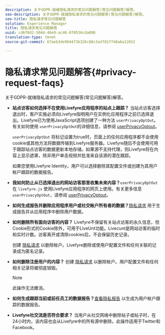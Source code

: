 ```yaml
---
description: 关于GDPR-就绪隐私请求的常见问题解答(常见问题解答)解答。
seo-description: 关于GDPR-就绪隐私请求的常见问题解答(常见问题解答)解答。
seo-title: 隐私请求常见问题解答
solution: Experience Manager
title: 隐私请求常见问题解答
uuid: cd6f0d2-504d-46e9-ac46-070536cda086
translation-type: tm+mt
source-git-commit: 67aeb3de964473b326c88c3a3f81ff48a6a12652

---
```



# 隐私请求常见问题解答{#privacy-request-faqs}

关于GDPR-就绪隐私请求的常见问题解答(常见问题解答)解答。

* **站点访客如何选择不在使用Livefyre应用程序的站点上跟踪？** 当站点访客选择退出时，客户实施必须向Livefyre指明用户在实例化应用程序之前已选择退出。Livefyre已为使用JavaScript选项创建了一种方法 `userPrivacyOptOut`。有关如何使用 `userPrivacyOptOut`的详细信息，请参阅 [userPrivacyOptout](/help/using/c-settings-other/c-gdpr-compliance/c-userprivacyoptout.md)。

   `userPrivacyOptOut` 将标记设置为true时，页面上的任何应用程序都不会使用cookie或其他方法将数据传输到Livefyre服务器。Livefyre随后不会使用可用于跟踪站点访客的数据更新本地存储。如果源不支持代理，则Livefyre将在内容上显示遮罩，除非用户单击视频并批准来自该源的潜在跟踪。

   如果您使用Livefyre Identity，用户可以选择删除其配置文件或创建为其用户帐户跟踪的数据报告。

* **我如何防止从已选择退出的网站访客那里收集未来内容？**`userPrivacyOptOut` 在 `livefyre.js` 使用Livefyre应用程序的网页上使用。有关更多信息 `userPrivacyOptOut`，请参阅 [userPrivacyOptout](/help/using/c-settings-other/c-gdpr-compliance/c-userprivacyoptout.md)。

* **如何生成报告并删除应用程序用户或社交帐户所有者的数据？**[隐私请求](../../c-settings-other/c-gdpr-compliance/c-privacy-requests.md#c_privacy_requests) 用于生成报告并从应用程序中删除用户数据。

* **如何删除所有面向访客的内容？** Livefyre不保留有关站点访客的永久信息，但Cookie形式的Cookie除外，可用于LiveUnt功能。Livecunt是网站访客的临时和实时计数。访客离开或清除cookies后，不会保留历史记录。

   创建 [隐私请求](../../c-settings-other/c-gdpr-compliance/c-privacy-requests.md#c_privacy_requests) 以删除帐户。Livefyre删除或使用户配置文件和任何关联的记录成为匿名记录。

* **如何删除注册用户的内容？** 创建 [隐私请求](../../c-settings-other/c-gdpr-compliance/c-privacy-requests.md#c_privacy_requests) 以删除帐户。用户配置文件和任何相关记录将被彻底销毁。

   >[!NOTE]
   >
   >此操作无法撤消。

* **如何生成跟踪当前或前任员工的数据报告？**[查看隐私报告](../../c-settings-other/c-gdpr-compliance/c-view-a-privacy-report.md#c_view_a_privacy_report) 以生成为用户帐户跟踪的数据报告。

* **Livefyre社交流是否符合要求？** 当用户从社交网络中删除帖子或帖子时，在24小时内，该内容也会从Livefyre中的所有源中删除。此操作适用于Twitter和Facebook。

